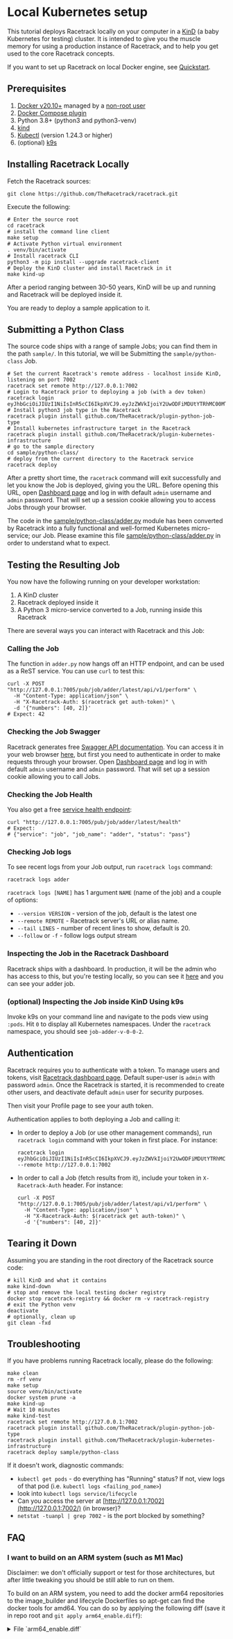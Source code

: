 # Local Kubernetes setup

This tutorial deploys Racetrack locally on your computer in a
[KinD](https://kind.sigs.k8s.io/) (a baby Kubernetes for testing) cluster. It is
intended to give you the muscle memory for using a production instance of
Racetrack, and to help you get used to the core Racetrack concepts.

If you want to set up Racetrack on local Docker engine, see [Quickstart](../quickstart.md).

## Prerequisites

1. [Docker v20.10+](https://docs.docker.com/engine/install/ubuntu/)
  managed by a [non-root user](https://docs.docker.com/engine/install/linux-postinstall/#manage-docker-as-a-non-root-user)
2. [Docker Compose plugin](https://docs.docker.com/compose/install/linux/#install-using-the-repository)
3. Python 3.8+ (python3 and python3-venv)
4. [kind](https://kind.sigs.k8s.io/)
5. [Kubectl](https://kubernetes.io/docs/tasks/tools/) (version 1.24.3 or higher)
6. (optional) [k9s](https://github.com/derailed/k9s)

## Installing Racetrack Locally

Fetch the Racetrack sources:

```shell
git clone https://github.com/TheRacetrack/racetrack.git
```

Execute the following:

```shell
# Enter the source root
cd racetrack
# install the command line client
make setup
# Activate Python virtual environment
. venv/bin/activate
# Install racetrack CLI
python3 -m pip install --upgrade racetrack-client
# Deploy the KinD cluster and install Racetrack in it
make kind-up
```

After a period ranging between 30-50 years, KinD will be up and running and
Racetrack will be deployed inside it.

You are ready to deploy a sample application to it.

## Submitting a Python Class

The source code ships with a range of sample Jobs; you can find them in the path
`sample/`. In this tutorial, we will be Submitting the `sample/python-class`
Job.

```shell
# Set the current Racetrack's remote address - localhost inside KinD, listening on port 7002
racetrack set remote http://127.0.0.1:7002
# Login to Racetrack prior to deploying a job (with a dev token)
racetrack login eyJhbGciOiJIUzI1NiIsInR5cCI6IkpXVCJ9.eyJzZWVkIjoiY2UwODFiMDUtYTRhMC00MTRhLThmNmEtODRjMDIzMTkxNmE2Iiwic3ViamVjdCI6ImFkbWluIiwic3ViamVjdF90eXBlIjoidXNlciIsInNjb3BlcyI6bnVsbH0.xDUcEmR7USck5RId0nwDo_xtZZBD6pUvB2vL6i39DQI
# Install python3 job type in the Racetrack
racetrack plugin install github.com/TheRacetrack/plugin-python-job-type
# Install kubernetes infrastructure target in the Racetrack
racetrack plugin install github.com/TheRacetrack/plugin-kubernetes-infrastructure
# go to the sample directory
cd sample/python-class/
# deploy from the current directory to the Racetrack service
racetrack deploy
```

After a pretty short time, the `racetrack` command will exit successfully and let you
know the Job is deployed, giving you the URL.
Before opening this URL, open [Dashboard page](http://127.0.0.1:7003/dashboard/)
and log in with default `admin` username and `admin` password.
That will set up a session cookie allowing you to access Jobs through your browser.

The code in the [sample/python-class/adder.py](../../sample/python-class/adder.py)
module has been converted by Racetrack into a
fully functional and well-formed Kubernetes micro-service; our Job. Please
examine this file [sample/python-class/adder.py](../../sample/python-class/adder.py) 
in order to understand what to expect.

## Testing the Resulting Job

You now have the following running on your developer workstation:

1. A KinD cluster
2. Racetrack deployed inside it
3. A Python 3 micro-service converted to a Job, running inside this Racetrack

There are several ways you can interact with Racetrack and this Job:

### Calling the Job

The function in `adder.py` now hangs off an HTTP endpoint, and can be used as a
ReST service. You can use `curl` to test this:

```shell
curl -X POST "http://127.0.0.1:7005/pub/job/adder/latest/api/v1/perform" \
  -H "Content-Type: application/json" \
  -H "X-Racetrack-Auth: $(racetrack get auth-token)" \
  -d '{"numbers": [40, 2]}'
# Expect: 42
```

### Checking the Job Swagger

Racetrack generates free [Swagger API documentation](https://swagger.io/). You
can access it in your web browser
[here](http://127.0.0.1:7005/pub/job/adder/latest), 
but first you need to authenticate in order to make requests through your browser.
Open [Dashboard page](http://127.0.0.1:7003/dashboard/) and log in with default `admin` username and `admin` password.
That will set up a session cookie allowing you to call Jobs.

### Checking the Job Health

You also get a free [service health
endpoint](https://kubernetes.io/docs/reference/using-api/health-checks/):

```shell
curl "http://127.0.0.1:7005/pub/job/adder/latest/health"
# Expect:
# {"service": "job", "job_name": "adder", "status": "pass"}
```

### Checking Job logs

To see recent logs from your Job output, run `racetrack logs` command:
```shell
racetrack logs adder
```

`racetrack logs [NAME]` has 1 argument `NAME` (name of the job) and a couple of options:

- `--version VERSION` - version of the job, default is the latest one
- `--remote REMOTE` - Racetrack server's URL or alias name.
- `--tail LINES` - number of recent lines to show, default is 20.
- `--follow` or `-f` - follow logs output stream

### Inspecting the Job in the Racetrack Dashboard

Racetrack ships with a dashboard. In production, it will be the admin who has
access to this, but you're testing locally, so you can see it
[here](http://127.0.0.1:7003/dashboard) and you can see your adder job.

### (optional) Inspecting the Job inside KinD Using k9s

Invoke k9s on your command line and navigate to the pods view using `:pods`. Hit
`0` to display all Kubernetes namespaces. Under the `racetrack` namespace, you
should see `job-adder-v-0-0-2`.

## Authentication

Racetrack requires you to authenticate with a token.
To manage users and tokens, visit [Racetrack dashboard page](http://127.0.0.1:7003/dashboard/).
Default super-user is `admin` with password `admin`.
Once the Racetrack is started, it is recommended to create other users, and deactivate default `admin` user for security purposes.

Then visit your Profile page to see your auth token.

Authentication applies to both deploying a Job and calling it:

- In order to deploy a Job (or use other management commands), run `racetrack login` command with your token in first place. For instance:
  ```shell
  racetrack login eyJhbGciOiJIUzI1NiIsInR5cCI6IkpXVCJ9.eyJzZWVkIjoiY2UwODFiMDUtYTRhMC00MTRhLThmNmEtODRjMDIzMTkxNmE2Iiwic3ViamVjdCI6ImFkbWluIiwic3ViamVjdF90eXBlIjoidXNlciIsInNjb3BlcyI6bnVsbH0.xDUcEmR7USck5RId0nwDo_xtZZBD6pUvB2vL6i39DQI --remote http://127.0.0.1:7002
  ```
- In order to call a Job (fetch results from it), include your token in `X-Racetrack-Auth` header. For instance:
  ```shell
  curl -X POST "http://127.0.0.1:7005/pub/job/adder/latest/api/v1/perform" \
    -H "Content-Type: application/json" \
    -H "X-Racetrack-Auth: $(racetrack get auth-token)" \
    -d '{"numbers": [40, 2]}'
  ```

## Tearing it Down

Assuming you are standing in the root directory of the Racetrack source code:

```shell
# kill KinD and what it contains
make kind-down
# stop and remove the local testing docker registry
docker stop racetrack-registry && docker rm -v racetrack-registry
# exit the Python venv
deactivate
# optionally, clean up
git clean -fxd
```

## Troubleshooting
If you have problems running Racetrack locally, please do the following:

```shell
make clean
rm -rf venv
make setup
source venv/bin/activate
docker system prune -a
make kind-up
# Wait 10 minutes
make kind-test
racetrack set remote http://127.0.0.1:7002
racetrack plugin install github.com/TheRacetrack/plugin-python-job-type
racetrack plugin install github.com/TheRacetrack/plugin-kubernetes-infrastructure
racetrack deploy sample/python-class
```

If it doesn't work, diagnostic commands:

- `kubectl get pods` - do everything has "Running" status? If not, view logs of 
  that pod (i.e. `kubectl logs <failing_pod_name>`)
- look into `kubectl logs service/lifecycle`
- Can you access the server at [http://127.0.0.1:7002](http://127.0.0.1:7002/) (in browser)?
- `netstat -tuanpl | grep 7002` - is the port blocked by something?

## FAQ
### I want to build on an ARM system (such as M1 Mac)

Disclaimer: we don't officially support or test for those architectures, but after
little tweaking you should be still able to run on them. 

To build on an ARM system, you need to add the docker arm64 repositories to the 
image_builder and lifecycle Dockerfiles so apt-get can find the docker tools for amd64. 
You can do so by applying the following diff (save it in repo root and `git apply arm64_enable.diff`):
<details>
  <summary>File `arm64_enable.diff`</summary>
    
    ```diff
    diff --git a/image_builder/Dockerfile b/image_builder/Dockerfile
    index 4dddd57..110564e 100644
    --- a/image_builder/Dockerfile
    +++ b/image_builder/Dockerfile
    @@ -11,6 +11,9 @@ RUN apt-get update -y && apt-get install -y \
     RUN curl -fsSL https://download.docker.com/linux/debian/gpg | gpg --dearmor -o /usr/share/keyrings/docker-archive-keyring.gpg &&\
         echo \
       "deb [arch=amd64 signed-by=/usr/share/keyrings/docker-archive-keyring.gpg] https://download.docker.com/linux/debian \
    +  $(lsb_release -cs) stable" | tee /etc/apt/sources.list.d/docker.list > /dev/null &&\
    +    echo \
    +  "deb [arch=arm64 signed-by=/usr/share/keyrings/docker-archive-keyring.gpg] https://download.docker.com/linux/debian \
       $(lsb_release -cs) stable" | tee /etc/apt/sources.list.d/docker.list > /dev/null &&\
         apt-get update -y && apt-get install -y docker-ce-cli

    diff --git a/lifecycle/Dockerfile b/lifecycle/Dockerfile
    index 2063911..a2e196d 100644
    --- a/lifecycle/Dockerfile
    +++ b/lifecycle/Dockerfile
    @@ -11,6 +11,9 @@ RUN apt-get update -y && apt-get install -y \
     RUN curl -fsSL https://download.docker.com/linux/debian/gpg | gpg --dearmor -o /usr/share/keyrings/docker-archive-keyring.gpg &&\
         echo \
       "deb [arch=amd64 signed-by=/usr/share/keyrings/docker-archive-keyring.gpg] https://download.docker.com/linux/debian \
    +  $(lsb_release -cs) stable" | tee /etc/apt/sources.list.d/docker.list > /dev/null &&\
    +    echo \
    +  "deb [arch=arm64 signed-by=/usr/share/keyrings/docker-archive-keyring.gpg] https://download.docker.com/linux/debian \
       $(lsb_release -cs) stable" | tee /etc/apt/sources.list.d/docker.list > /dev/null &&\
         apt-get update -y && apt-get install -y docker-ce-cli
    ```
</details>
